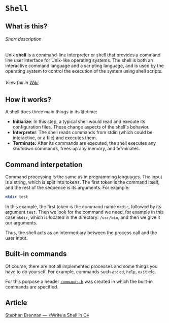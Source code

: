 # `Shell`

## What is this?
###### Short description
Unix **shell** is a command-line interpreter or shell that provides a command line user interface for Unix-like operating systems. The shell is both an interactive command language and a scripting language, and is used by the operating system to control the execution of the system using shell scripts.
###### View full in [Wiki](https://en.wikipedia.org/wiki/Unix_shell)

## How it works?
A shell does three main things in its lifetime:
- **Initialize**: In this step, a typical shell would read and execute its configuration files. These change aspects of the shell's behavior.
- **Interpreter**: The shell reads commands from stdin (which could be interactive, or a file) and executes them.
- **Terminate:** After its commands are executed, the shell executes any shutdown commands, frees up any memory, and terminates.

## Command interpetation
Command processing is the same as in programming languages. The input is a string, which is split into tokens. The first token is the command itself, and the rest of the sequence is its arguments. For example:
```bash
mkdir test
```
In this example, the first token is the command name `mkdir`, followed by its argument `test`. Then we look for the command we need, for example in this case `mkdir`, which is located in the directory: `/usr/bin`, and then we give it our arguments.

Thus, the shell acts as an intermediary between the process call and the user input.

## Built-in commands
Of course, there are not all implemented processes and some things you have to do yourself. For example, commands such as: `cd`, `help`, `exit` etc.

For this purpose a header [`commands.h`](/src/commands.h) was created in which the built-in commands are specified.

## Article
[Stephen Brennan — «Write a Shell in C»](https://brennan.io/2015/01/16/write-a-shell-in-c/)
